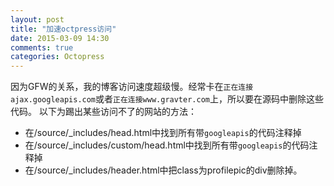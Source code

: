 ```yaml
---
layout: post
title: "加速octpress访问"
date: 2015-03-09 14:30
comments: true
categories: Octopress
---
```


因为GFW的关系，我的博客访问速度超级慢。经常卡在`正在连接ajax.googleapis.com`或者`正在连接www.gravter.com`上，所以要在源码中删除这些代码。
以下为踢出某些访问不了的网站的方法：

*	在/source/_includes/head.html中找到所有带`googleapis`的代码注释掉
*	在/source/_includes/custom/head.html中找到所有带`googleapis`的代码注释掉
*	在/source/_includes/header.html中把class为profilepic的div删除掉。

